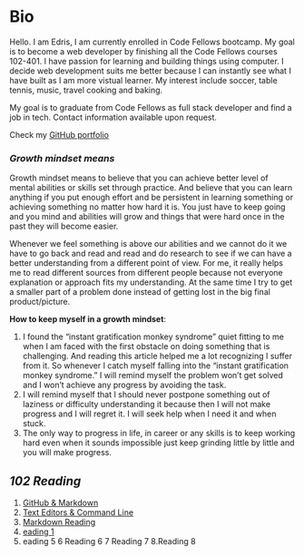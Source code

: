 # Bio
Hello. I am Edris, I am currently enrolled in Code Fellows bootcamp. My goal is to become a web developer by finishing all the Code Fellows courses 102-401. I have passion for learning and building things using computer. I decide web development suits me better because I can instantly see what I have built as I am more vistual learner.
My interest include soccer, table tennis, music, travel cooking and baking.

My goal is to graduate from Code Fellows as full stack developer and find a job in tech.
Contact information available upon request.

Check my [ GitHub portfolio](https://github.com/Fadab2/)

  
### ***Growth mindset means***
  
 Growth mindset means to believe that you can achieve better level of mental abilities or skills set through practice. And believe that you can learn anything if you put enough  effort and be persistent in learning something or achieving something no matter how hard it is.  You just have to keep going and you mind and abilities will grow and things that were hard once in the past they will become easier.
  
Whenever we feel something is above our abilities and we cannot do it we have to go back and read and read and do research to see if we can have a better understanding from a different point of view. For me, it really helps me to read different sources from different people because not everyone explanation or approach fits my understanding. At the same time I try to get a smaller part of a problem done instead of getting lost in the big final product/picture.

**How to keep myself in a growth mindset**:

1.	I found the “instant gratification monkey syndrome” quiet fitting to me when I am faced with the first obstacle on doing something that is challenging. And reading this article helped me a lot recognizing I suffer from it. So whenever I catch myself falling into the “instant gratification monkey syndrome.” I will remind myself the problem won’t get solved and I won’t achieve any progress by avoiding the task. 
2.	I will remind myself that I should never postpone something out of laziness or difficulty understanding it because then I will not make progress and I will regret it. I will seek help when I need it and when stuck.
3.	The only way to progress in life, in career or any skills is to keep working hard even when it sounds impossible just keep grinding  little by little and you will make               progress.  

  ## ***102 Reading***
  
 
  1. [GitHub & Markdown](topics-summary.md)
  2. [Text Editors & Command Line](coding-tools.md)
  3. [Markdown Reading](markdown.md)
  4. [eading 1](class4-summary.md)
  5. eading 5
  6 Reading 6
  7 Reading 7
  8.Reading 8
  
